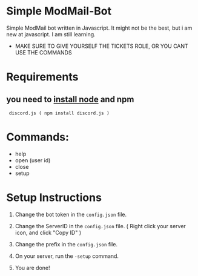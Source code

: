 # Simple ModMail-Bot

Simple ModMail bot written in Javascript.
It might not be the best, but i am new at javascript. I am still learning.

* MAKE SURE TO GIVE YOURSELF THE TICKETS ROLE, OR YOU CANT USE THE COMMANDS


# Requirements



## you need to [install node] and npm

```
 discord.js ( npm install discord.js )
```

# Commands:



- help
- open (user id)
- close
- setup 


# Setup Instructions



1. Change the bot token in the ```config.json``` file.

2. Change the ServerID in the ```config.json``` file. ( Right click your server icon, and click "Copy ID" )

3. Change the prefix in the ```config.json``` file.

4. On your server, run the ```-setup``` command. 

5. You are done!


[install node]: https://nodejs.org/en/
